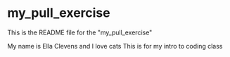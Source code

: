# my_pull_exercise

This is the README file for the "my_pull_exercise"

My name is Ella Clevens and I love cats
This is for my intro to coding class
